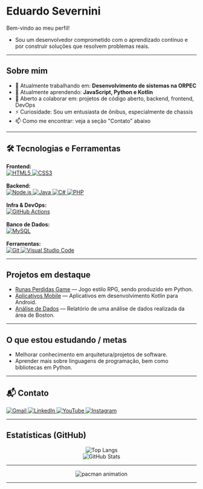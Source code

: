 # Eduardo Severnini

Bem-vindo ao meu perfil! 
- Sou um desenvolvedor comprometido com o aprendizado contínuo e por construir soluções que resolvem problemas reais.

---

## Sobre mim
- 🔭 Atualmente trabalhando em: **Desenvolvimento de sistemas na ORPEC**
- 🌱 Atualmente aprendendo: **JavaScript, Python e Kotlin**
- 👯 Aberto a colaborar em: projetos de código aberto, backend, frontend, DevOps
- ⚡ Curiosidade: Sou um entusiasta de ônibus, especialmente de chassis
- 📫 Como me encontrar: veja a seção "Contato" abaixo

---

## 🛠️ Tecnologias e Ferramentas

<p align="left">
  <strong>Frontend:</strong><br>
  <a href="https://skillicons.dev">
    <img src="https://img.shields.io/badge/HTML5-E34F26?style=for-the-badge&logo=html5&logoColor=white" alt="HTML5"/>
    <img src="https://img.shields.io/badge/CSS3-1572B6?style=for-the-badge&logo=css3&logoColor=white" alt="CSS3"/>
  </a>
  <br><br>
  <strong>Backend:</strong><br>
  <a href="https://skillicons.dev">
    <img src="https://img.shields.io/badge/Node.js-339933?style=for-the-badge&logo=nodedotjs&logoColor=white" alt="Node.js"/>
    <img src="https://img.shields.io/badge/Java-ED8B00?style=for-the-badge&logo=openjdk&logoColor=white" alt="Java"/>
    <img src="https://img.shields.io/badge/C%23-239120?style=for-the-badge&logo=c-sharp&logoColor=white" alt="C#"/>
    <img src="https://img.shields.io/badge/PHP-777BB4?style=for-the-badge&logo=php&logoColor=white" alt="PHP"/>
  </a>
  <br><br>
  <strong>Infra & DevOps:</strong><br>
  <a href="https://skillicons.dev">
    <img src="https://img.shields.io/badge/GitHub_Actions-2088FF?style=for-the-badge&logo=github-actions&logoColor=white" alt="GitHub Actions"/>
  </a>
  <br><br>
  <strong>Banco de Dados:</strong><br>
  <a href="https://skillicons.dev">
    <img src="https://img.shields.io/badge/MySQL-4479A1?style=for-the-badge&logo=mysql&logoColor=white" alt="MySQL"/>
  </a>
  <br><br>
  <strong>Ferramentas:</strong><br>
  <a href="https://skillicons.dev">
    <img src="https://img.shields.io/badge/Git-F05032?style=for-the-badge&logo=git&logoColor=white" alt="Git"/>
    <img src="https://img.shields.io/badge/VS_Code-007ACC?style=for-the-badge&logo=visual-studio-code&logoColor=white" alt="Visual Studio Code"/>
  </a>
</p>

---

## Projetos em destaque
- [Runas Perdidas Game](https://github.com/IamEddo/Runas-perdidas-game) — Jogo estilo RPG, sendo produzido em Python.
- [Aplicativos Mobile](https://github.com/IamEddo/Desenvolvimento_De_Aplicativos) — Aplicativos em desenvolvimento Kotlin para Android.
- [Análise de Dados](https://github.com/IamEddo/The-Boston-Housing-Dataset) — Relatório de uma análise de dados realizada da área de Boston.

---

## O que estou estudando / metas
- Melhorar conhecimento em arquitetura/projetos de software.
- Aprender mais sobre linguagens de programação, bem como bibliotecas em Python.

---

## 📬 Contato

<p align="left">
  <a href="mailto:eduardojose72005@gmail.com" target="_blank">
    <img src="https://img.shields.io/badge/Gmail-D14836?style=for-the-badge&logo=gmail&logoColor=white" alt="Gmail"/>
  </a>
  <a href="https://www.linkedin.com/in/eduardo-severnini" target="_blank">
    <img src="https://img.shields.io/badge/LinkedIn-0077B5?style=for-the-badge&logo=linkedin&logoColor=white" alt="LinkedIn"/>
  </a>
  <a href="https://www.youtube.com/@iameddojose" target="_blank">
    <img src="https://img.shields.io/badge/YouTube-FF0000?style=for-the-badge&logo=youtube&logoColor=white" alt="YouTube"/>
  </a>
  <a href="https://www.instagram.com/iameddojose" target="_blank">
    <img src="https://img.shields.io/badge/Instagram-E4405F?style=for-the-badge&logo=instagram&logoColor=white" alt="Instagram"/>
  </a>
</p>

---

## Estatísticas (GitHub)
<p align="center">
  <img src="https://github-readme-stats.vercel.app/api/top-langs/?username=IamEddo&layout=compact&theme=dracula&hide_border=true" alt="Top Langs"/>
  <br>
  <img src="https://github-readme-stats.vercel.app/api?username=IamEddo&show_icons=true&theme=dracula&hide_border=true" alt="GitHub Stats"/>
</p>

---

<p align="center">
  <img src="https://raw.githubusercontent.com/IamEddo/IamEddo/main/dist/contribution-pacman.svg" alt="pacman animation"/>
</p>

---
